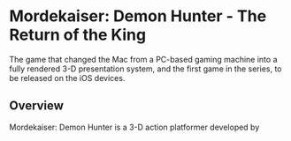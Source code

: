 # Mordekaiser: Demon Hunter - The Return of the King

The game that changed the Mac from a PC-based gaming machine into a fully rendered 3-D presentation system, and the first game in the series, to be released on the iOS devices.

## Overview

Mordekaiser: Demon Hunter is a 3-D action platformer developed by